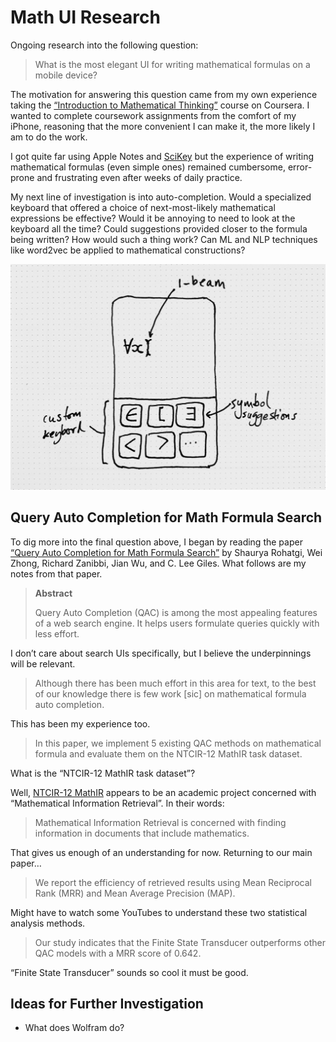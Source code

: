 # Math UI Research

Ongoing research into the following question:

> What is the most elegant UI for writing mathematical formulas on a
> mobile device?

The motivation for answering this question came from my own
experience taking the [“Introduction to Mathematical Thinking”][1]
course on Coursera. I wanted to complete coursework assignments from
the comfort of my iPhone, reasoning that the more convenient I can
make it, the more likely I am to do the work.

I got quite far using Apple Notes and [SciKey][2] but the experience
of writing mathematical formulas (even simple ones) remained
cumbersome, error-prone and frustrating even after weeks of daily
practice.

My next line of investigation is into auto-completion. Would a
specialized keyboard that offered a choice of next-most-likely
mathematical expressions be effective? Would it be annoying to need
to look at the keyboard all the time? Could suggestions provided
closer to the formula being written? How would such a thing work? Can
ML and NLP techniques like word2vec be applied to mathematical
constructions?

![A crude sketch of autocomplete](images/autocomplete-sketch.jpg)

## Query Auto Completion for Math Formula Search

To dig more into the final question above, I began by reading the
paper [“Query Auto Completion for Math Formula Search”][3] by Shaurya
Rohatgi, Wei Zhong, Richard Zanibbi, Jian Wu, and C. Lee Giles. What
follows are my notes from that paper.

> **Abstract**
>
> Query Auto Completion (QAC) is among the most appealing features of
> a web search engine. It helps users formulate queries quickly with
> less effort.

I don’t care about search UIs specifically, but I believe the
underpinnings will be relevant.

> Although there has been much effort in this area for text, to the
> best of our knowledge there is few work [sic] on mathematical formula
> auto completion.

This has been my experience too.

> In this paper, we implement 5 existing QAC methods on mathematical
> formula and evaluate them on the NTCIR-12 MathIR task dataset.

What is the “NTCIR-12 MathIR task dataset”?

Well, [NTCIR-12 MathIR][4] appears to be an academic project concerned with “Mathematical Information Retrieval”. In their words:

> Mathematical Information Retrieval is concerned with finding
> information in documents that include mathematics.

That gives us enough of an understanding for now. Returning to our
main paper…

> We report the efficiency of retrieved results using Mean Reciprocal
> Rank (MRR) and Mean Average Precision (MAP).

Might have to watch some YouTubes to understand these two statistical
analysis methods.

> Our study indicates that the Finite State Transducer outperforms
> other QAC models with a MRR score of 0.642.

“Finite State Transducer” sounds so cool it must be good.

## Ideas for Further Investigation

- What does Wolfram do?

[1]: https://www.coursera.org/learn/mathematical-thinking
[2]: https://apps.apple.com/us/app/scikey-scientific-keyboard/id927863083
[3]: https://arxiv.org/abs/1912.04115
[4]: http://ntcir-math.nii.ac.jp/
